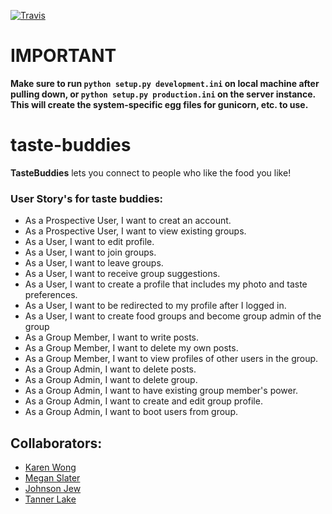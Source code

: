 [![Travis](https://travis-ci.org/meslater1030/taste-buddies.svg)](https://travis-ci.org/meslater1030/taste-buddies.svg)

# IMPORTANT

**Make sure to run `python setup.py development.ini` on local
machine after pulling down, or `python setup.py production.ini`
on the server instance. This will create the system-specific
egg files for gunicorn, etc. to use.**

# taste-buddies
**TasteBuddies** lets you connect to people who like the food you like!

### User Story's for taste buddies:
- As a Prospective User, I want to creat an account.
- As a Prospective User, I want to view existing groups.
- As a User, I want to edit profile.
- As a User, I want to join groups.
- As a User, I want to leave groups.
- As a User, I want to receive group suggestions.
- As a User, I want to create a profile that includes my photo and taste preferences.
- As a User, I want to be redirected to my profile after I logged in.
- As a User, I want to create food groups and become group admin of the group
- As a Group Member, I want to write posts.
- As a Group Member, I want to delete my own posts.
- As a Group Member, I want to view profiles of other users in the group.
- As a Group Admin, I want to delete posts.
- As a Group Admin, I want to delete group.
- As a Group Admin, I want to have existing group member's power.
- As a Group Admin, I want to create and edit group profile.
- As a Group Admin, I want to boot users from group.


## Collaborators:

- [Karen Wong](https://github.com/kaka0525)
- [Megan Slater](https://github.com/meslater1030)
- [Johnson Jew](https://github.com/johnsonjew)
- [Tanner Lake](https://github.com/tlake)




